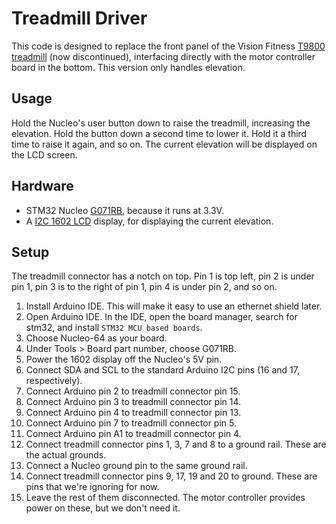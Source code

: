# Treadmill Driver

This code is designed to replace the front panel of the Vision Fitness
[T9800 treadmill](https://www.toughtrain.com/vision-fitness/vision-fitness-treadmills/vision-t9800hrt-platform-treadmill) (now discontinued),
interfacing directly with the motor controller board in the bottom. This version only handles elevation.

## Usage

Hold the Nucleo's user button down to raise the treadmill, increasing the elevation. Hold the button down a second time to lower it.
Hold it a third time to raise it again, and so on. The current elevation will be displayed on the LCD screen.

## Hardware

* STM32 Nucleo [G071RB](https://www.st.com/en/evaluation-tools/nucleo-g071rb.html), because it runs at 3.3V.
* A [I2C 1602 LCD](http://www.handsontec.com/dataspecs/module/I2C_1602_LCD.pdf) display, for displaying the current elevation.

## Setup

The treadmill connector has a notch on top. Pin 1 is top left, pin 2 is under pin 1, pin 3 is to the right of pin 1, pin 4 is
under pin 2, and so on.

1. Install Arduino IDE. This will make it easy to use an ethernet shield later.
1. Open Arduino IDE. In the IDE, open the board manager, search for stm32, and install `STM32 MCU based boards`.
1. Choose Nucleo-64 as your board.
1. Under Tools > Board part number, choose G071RB.
1. Power the 1602 display off the Nucleo's 5V pin.
1. Connect SDA and SCL to the standard Arduino I2C pins (16 and 17, respectively).
1. Connect Arduino pin 2 to treadmill connector pin 15.
1. Connect Arduino pin 3 to treadmill connector pin 14.
1. Connect Arduino pin 4 to treadmill connector pin 13.
1. Connect Arduino pin 7 to treadmill connector pin 5.
1. Connect Arduino pin A1 to treadmill connector pin 4.
1. Connect treadmill connector pins 1, 3, 7 and 8 to a ground rail. These are the actual grounds.
1. Connect a Nucleo ground pin to the same ground rail.
1. Connect treadmill connector pins 9, 17, 19 and 20 to ground. These are pins that we're ignoring for now.
1. Leave the rest of them disconnected. The motor controller provides power on these, but we don't need it.